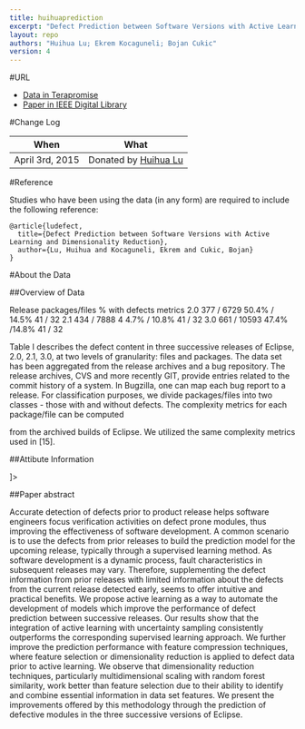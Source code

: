 ```yaml
---
title: huihuaprediction
excerpt: "Defect Prediction between Software Versions with Active Learning and Dimensionality Reduction"
layout: repo
authors: "Huihua Lu; Ekrem Kocaguneli; Bojan Cukic"
version: 4
---
```


#URL

* [Data in Terapromise](https://terapromise.csc.ncsu.edu:8443/!/#repo/view/head/defect/other-defect/huihuaprediction)
* [Paper in IEEE Digital Library](http://ieeexplore.ieee.org/xpl/articleDetails.jsp?arnumber=6982637)

#Change Log

When | What
---- | ----
April 3rd, 2015| Donated by [Huihua Lu](/repo/people/data-donors/promise4.html)

#Reference

Studies who have been using the data (in any form) are required to include the following reference:

```
@article{ludefect,
  title={Defect Prediction between Software Versions with Active Learning and Dimensionality Reduction},
  author={Lu, Huihua and Kocaguneli, Ekrem and Cukic, Bojan}
}
```

#About the Data

##Overview of Data

Release packages/files % with defects metrics
2.0 377 / 6729 50.4% / 14.5% 41 / 32
2.1 434 / 7888 4 4.7% / 10.8% 41 / 32
3.0 661 / 10593 47.4% /14.8% 41 / 32

Table I describes the defect content in three successive
releases of Eclipse, 2.0, 2.1, 3.0, at two levels of granularity:
files and packages. The data set has been aggregated from the
release archives and a bug repository. The release archives,
CVS and more recently GIT, provide entries related to the
commit history of a system. In Bugzilla, one can map each 
bug report to a release. For classification purposes, we divide packages/files into two classes - those with and without defects.
The complexity metrics for each package/file can be computed

from the archived builds of Eclipse. We utilized the same
complexity metrics used in [15].

##Attibute Information

<!DOCTYPE defects [
<!ELEMENT defects (plug-in)+>
<!ATTLIST defects project CDATA #REQUIRED>
<!ATTLIST defects release CDATA #REQUIRED>
<!ATTLIST defects dataversion CDATA #REQUIRED>
<!ELEMENT plug-in (compilationunit, counts, package)>
<!ATTLIST plug-in name CDATA #REQUIRED>
<!ELEMENT package (compilationunit, counts, package)>
<!ATTLIST package name CDATA #REQUIRED>
<!ELEMENT counts (count , count)>
<!ELEMENT count EMPTY>
<!ATTLIST count id CDATA #REQUIRED>
<!ATTLIST count value CDATA #REQUIRED>
<!ATTLIST count avg CDATA #IMPLIED>
<!ATTLIST count compilationunits CDATA #IMPLIED>
<!ATTLIST count max CDATA #IMPLIED>
<!ELEMENT compilationunit (counts , fix*)>
<!ATTLIST compilationunit dir CDATA #REQUIRED>
<!ATTLIST compilationunit base CDATA #REQUIRED>
<!ATTLIST compilationunit filename CDATA #REQUIRED>
<!ELEMENT fix (message)>
<!ATTLIST fix kind CDATA #REQUIRED>
<!ATTLIST fix bug_id CDATA #REQUIRED>
<!ATTLIST fix revision_id CDATA #REQUIRED>
<!ATTLIST fix author CDATA #REQUIRED>
<!ELEMENT message (#PCDATA)>
]>



##Paper abstract

Accurate detection of defects prior to product
release helps software engineers focus verification activities on
defect prone modules, thus improving the effectiveness of software
development. A common scenario is to use the defects from
prior releases to build the prediction model for the upcoming
release, typically through a supervised learning method. As
software development is a dynamic process, fault characteristics
in subsequent releases may vary. Therefore, supplementing the
defect information from prior releases with limited information
about the defects from the current release detected early, seems to
offer intuitive and practical benefits. We propose active learning
as a way to automate the development of models which improve
the performance of defect prediction between successive releases.
Our results show that the integration of active learning with
uncertainty sampling consistently outperforms the corresponding
supervised learning approach. We further improve the prediction
performance with feature compression techniques, where feature
selection or dimensionality reduction is applied to defect data
prior to active learning. We observe that dimensionality reduction
techniques, particularly multidimensional scaling with random
forest similarity, work better than feature selection due to
their ability to identify and combine essential information in
data set features. We present the improvements offered by this
methodology through the prediction of defective modules in the
three successive versions of Eclipse.
